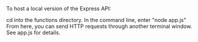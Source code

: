 To host a local version of the Express API:

cd into the functions directory. In the command line, enter "node app.js"
From here, you can send HTTP requests through another terminal window. See app.js for details.
